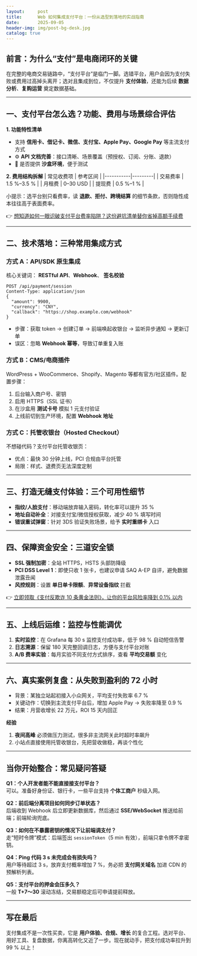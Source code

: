 ```yaml
---
layout:     post
title:      Web 如何集成支付平台：一份从选型到落地的实战指南
date:       2025-09-05
header-img: img/post-bg-desk.jpg
catalog: true
---
```


## 前言：为什么“支付”是电商闭环的关键
在完整的电商交易链路中，“支付平台”是临门一脚。选错平台，用户会因为支付失败或费用过高掉头离开；选对且集成到位，不仅提升 **支付体验**，还能为后续 **数据分析**、**复购运营** 奠定数据基础。

---

## 一、支付平台怎么选？功能、费用与场景综合评估

**1. 功能特性清单**
- 支持 **信用卡、借记卡、微信、支付宝、Apple Pay、Google Pay** 等主流支付方式
- ⚙️ **API 文档完善**：接口清晰、场景覆盖（预授权、订阅、分账、退款）
- 📒 是否提供 **沙盒环境**，便于测试

**2. 费用结构拆解**
| 常见收费项 | 参考区间 |
|-----------|---------|
| 交易费率 | 1.5 %–3.5 % |
| 月租费 | 0–30 USD |
| 提现费 | 0.5 %–1 % |

小提示：选平台别只看费率，读 **退款、拒付、跨境结算** 的细节条款，否则隐性成本往往高于表面费率。

👉 [想知道如何一眼识破支付平台费率陷阱？这份避坑清单替你省掉高额手续费](https://okxdog.com/)

---

## 二、技术落地：三种常用集成方式

### 方式 A：API/SDK 原生集成
核心关键词： **RESTful API**、**Webhook**、 **签名校验**

```
POST /api/payment/session
Content-Type: application/json
{
  "amount": 9900,
  "currency": "CNY",
  "callback": "https://shop.example.com/webhook"
}
```

- 步骤：获取 token → 创建订单 → 前端唤起收银台 → 监听异步通知 → 更新订单
- 误区：忽略 **Webhook 幂等**，导致订单重复入账

### 方式 B：CMS/电商插件
WordPress + WooCommerce、Shopify、Magento 等都有官方/社区插件。配置步骤：
1. 后台输入商户号、密钥
2. 启用 HTTPS（SSL 证书）
3. 在沙盒用 **测试卡号** 模拟 1 元支付验证
4. 上线前切到生产环境，配置 **Webhook 地址**

### 方式 C：托管收银台（Hosted Checkout）
不想碰代码？支付平台托管收银页：
- 优点：最快 30 分钟上线，PCI 合规由平台托管
- 局限：样式、退费页无法深度定制

---

## 三、打造无缝支付体验：三个可用性细节
- **指纹/人脸支付**：移动端放弃输入密码，转化率可以提升 35 %
- **地址自动补全**：对接支付宝/微信授权获取，减少 40 % 填写时间
- **错误重试弹窗**：针对 3DS 验证失败场景，给予 **实时重绑卡** 入口

---

## 四、保障资金安全：三道安全锁
- **SSL 强制加密**：全站 HTTPS，HSTS 头部防降级
- **PCI DSS Level 1**：即使只收 1 张卡，也建议申请 SAQ A-EP 自评，避免数据泄露丑闻  
- **风控规则**：设置 **单日单卡限额**、**异常设备指纹** 拦截

👉 [立即领取《支付反欺诈 10 条黄金法则》，让你的平台风险率降到 0.1% 以内](https://okxdog.com/)

---

## 五、上线后运维：监控与性能调优
1. **实时监控**：在 Grafana 每 30 s 监控支付成功率，低于 98 % 自动短信告警
2. **日志溯源**：保留 180 天完整回调日志，方便与支付平台对账
3. **A/B 费率实验**：每月实验不同支付方式排序，查看 **平均交易额** 变化

---

## 六、真实案例复盘：从失败到盈利的 72 小时
- 背景：某独立站起初接入小众网关，平均支付失败率 6.7 %
- 关键动作：切换到主流支付平台后，增加 Apple Pay → 失败率降至 0.9 %
- 结果：月营收增长 22 万元，ROI 15 天内回正

**经验**
1. **夜间高峰** 必须做压力测试，很多非主流网关此时超时率飙升
2. 小站点直接使用托管收银台，先把营收做稳，再谈个性化

---

## 当你开始整合：常见疑问答疑

**Q1：个人开发者能不能直接接支付平台？**<br>
可以。准备好身份证、银行卡，一些平台支持 **个体工商户** 秒级入网。

**Q2：前后端分离项目如何同步订单状态？**<br>
后端收到 Webhook 后立即更新数据库，然后通过 **SSE/WebSocket** 推送给前端；前端轮询兜底。

**Q3：如何在不暴露密钥的情况下让前端调支付？**<br>
走“短时令牌”模式：后端签出 `sessionToken`（5 min 有效），前端只拿令牌不拿密钥。

**Q4：Ping 代码 3 s 未完成会有损失吗？**<br>
用户等待超过 3 s，放弃支付概率增加 7 %，务必把 **支付网关域名** 加进 CDN 的预解析列表。

**Q5：支付平台的押金会压多久？**<br>
一般 **T+7～30** 滚动冻结，交易额稳定后可申请提前释放。

---

## 写在最后
支付集成不是一次性买卖，它是 **用户体验、合规、增长** 的复合工程。选对平台、用好工具、复盘数据，你离高转化又近了一步。现在就动手，把支付成功率拉升到 99 % 以上！